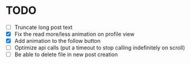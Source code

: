 
# TODO

 - [ ] Truncate long post text
 - [x] Fix the read more/less animation on profile view
 - [x] Add animation to the follow button
 - [ ] Optimize api calls (put a timeout to stop calling indefinitely on scroll)
 - [ ] Be able to delete file in new post creation